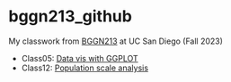 # bggn213_github
My classwork from [BGGN213](https://bioboot.github.io/bggn213_F23/) at UC San Diego (Fall 2023)

- Class05: [Data vis with GGPLOT](https://github.com/w2cui/bggn213_github/blob/main/class05_files/class05.pdf)
- Class12: [Population scale analysis](https://github.com/w2cui/bggn213_github/blob/main/class12/class12.pdf)



